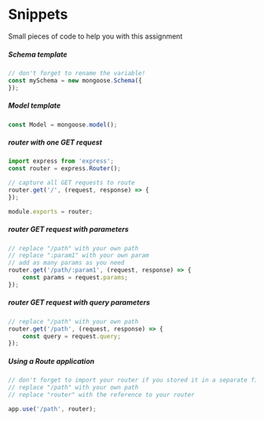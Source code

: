 # Snippets

Small pieces of code to help you with this assignment

##### Schema template
```javascript
// don't forget to rename the variable!
const mySchema = new mongoose.Schema({
});
```

##### Model template

```javascript
const Model = mongoose.model();
```

##### router with one GET request

```javascript
import express from 'express';
const router = express.Router();

// capture all GET requests to route
router.get('/', (request, response) => {
});

module.exports = router;
```

##### router GET request with parameters
```javascript
// replace "/path" with your own path
// replace ":param1" with your own param
// add as many params as you need
router.get('/path/:param1', (request, response) => {
    const params = request.params;
});
```

##### router GET request with query parameters
```javascript
// replace "/path" with your own path
router.get('/path', (request, response) => {
    const query = request.query;
});
```

##### Using a Route application
```javascript
// don't forget to import your router if you stored it in a separate file!
// replace "/path" with your own path
// replace "router" with the reference to your router

app.use('/path', router);
```
